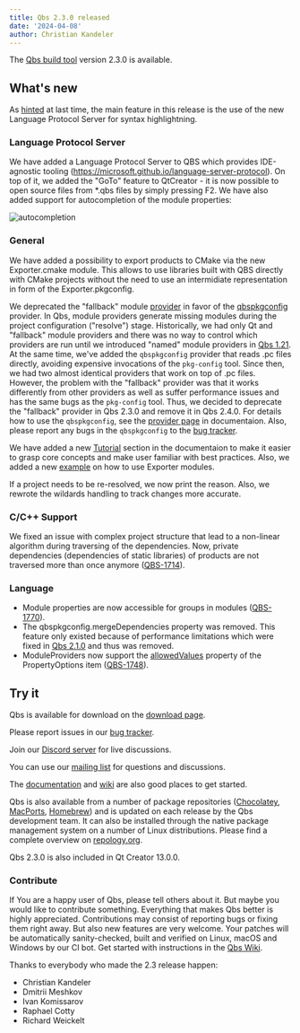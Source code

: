 ```yaml
---
title: Qbs 2.3.0 released
date: '2024-04-08'
author: Christian Kandeler
---
```


The [Qbs build tool](http://qbs.io) version 2.3.0 is available.

## What's new

As [hinted](https://qbs.io/blog/release-2.2.1/) at last time, the main
feature in this release is the use of the new Language Protocol Server for syntax highlightning.

<!--more-->

### Language Protocol Server

We have added a Language Protocol Server to QBS which provides IDE-agnostic tooling
(https://microsoft.github.io/language-server-protocol). On top of it, we added the "GoTo" feature
to QtCreator - it is now possible to open source files from *.qbs files by simply pressing F2.
We have also added support for autocompletion of the module properties:

![autocompletion](../../img/blog/release-2.3.0.image.1.png)

### General
We have added a possibility to export products to CMake via the new Exporter.cmake module. This
allows to use libraries built with QBS directly with CMake projects without the need to use an
intermidiate representation in form of the Exporter.pkgconfig.

We deprecated the "fallback" module
[provider](https://doc.qt.io/qbs/module-providers.html#how-qbs-uses-module-providers) in favor of
the [qbspkgconfig](https://doc.qt.io/qbs/qml-qbsmoduleproviders-qbspkgconfig.html) provider.
In Qbs, module providers generate missing modules during the project configuration ("resolve")
stage. Historically, we had only Qt and "fallback" module providers and there was no way to control
which providers are run until we introduced "named" module providers in
[Qbs 1.21](https://qbs.io/blog/release-1.21/). At the same time, we've added the
`qbspkgconfig` provider that reads .pc files directly, avoiding expensive invocations of the
`pkg-config` tool. Since then, we had two almost identical providers that work on top of .pc files.
However, the problem with the "fallback" provider was that it works differently from other
providers as well as suffer performance issues and has the same bugs as the `pkg-config` tool.
Thus, we decided to deprecate the "fallback" provider in Qbs 2.3.0 and remove it in Qbs 2.4.0.
For details how to use the `qbspkgconfig`, see the
[provider page](https://qbs.io//docs/qml-qbsmoduleproviders-qbspkgconfig/) in documentaion.
Also, please report any bugs in the `qbspkgconfig` to the
[bug tracker](https://bugreports.qt.io/browse/QBS/).

We have added a new [Tutorial](https://qbs.io//docs/tutorial/) section in the documentaion to make
it easier to grasp core concepts and make user familiar with best practices. Also, we added a
new [example](https://github.com/qbs/qbs/blob/master/examples/exporters/qbs/imports/MyLibrary.qbs)
on how to use Exporter modules.

If a project needs to be re-resolved, we now print the reason. Also, we rewrote the wildards
handling to track changes more accurate.

### C/C++ Support
We fixed an issue with complex project structure that lead to a non-linear algorithm during
traversing of the dependencies. Now, private dependencies (dependencies of static libraries) of
products are not traversed more than once anymore
([QBS-1714](https://bugreports.qt.io/browse/QBS-1714)).

### Language
* Module properties are now accessible for groups in modules
  ([QBS-1770](https://bugreports.qt.io/browse/QBS-1770)).
* The qbspkgconfig.mergeDependencies property was removed. This feature only existed because of
  performance limitations which were fixed in [Qbs 2.1.0](https://qbs.io/blog/release-2.1.0/) and
  thus was removed.
* ModuleProviders now support the
  [allowedValues](https://qbs.io//docs/qml-qbslanguageitems-propertyoptions/#allowedValues-prop)
  property of the PropertyOptions item ([QBS-1748](https://bugreports.qt.io/browse/QBS-1748)).

## Try it

Qbs is available for download on the
[download page](https://download.qt.io/official_releases/qbs/2.3.0/).

Please report issues in our [bug tracker](https://bugreports.qt.io/browse/QBS/).

Join our [Discord server](https://discord.gg/zhMHvC5GNa) for live discussions.

You can use our [mailing list](https://lists.qt-project.org/mailman/listinfo/qbs) for questions
and discussions.

The [documentation](https://qbs.io/docs/index.html)
and [wiki](https://wiki.qt.io/Qbs) are also good places to get started.

Qbs is also available from a number of package repositories
([Chocolatey](https://chocolatey.org/packages/qbs),
[MacPorts](https://www.macports.org/ports.php?by=name&substr=qbs),
[Homebrew](https://formulae.brew.sh/formula/qbs)) and is updated on each
release by the Qbs development team. It can also be installed through
the native package management system on a number of Linux distributions.
Please find a complete overview on
[repology.org](https://repology.org/project/qbs/versions).

Qbs 2.3.0 is also included in Qt Creator 13.0.0.

### Contribute
If You are a happy user of Qbs, please tell others about it. But maybe you would
like to contribute something. Everything that makes Qbs better is highly
appreciated. Contributions may consist of reporting bugs or fixing them right
away. But also new features are very welcome. Your patches will be automatically
sanity-checked, built and verified on Linux, macOS and Windows by our CI bot.
Get started with instructions in the [Qbs Wiki](https://wiki.qt.io/Qbs).

Thanks to everybody who made the 2.3 release happen:

* Christian Kandeler
* Dmitrii Meshkov
* Ivan Komissarov
* Raphael Cotty
* Richard Weickelt
